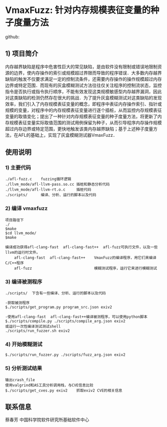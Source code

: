 # VmaxFuzz: 针对内存规模表征变量的种子度量方法

github:


## 1) 项目简介

内存越界缺陷是程序中危害性巨大的常见缺陷，是由软件没有限制或错误地限制资源的边界，使内存操作的索引或规模超过界限而导致的程序错误．大多数内存越界缺陷的触发不仅要求满足一定的控制流条件，还需要内存操作的操作规模超过内存边界或特定范围．而现有的灰盒模糊测试方法往往仅关注程序的控制流状态，监控指令是否执行或指令执行顺序，不能有效发现这类规模敏感型内存越界漏洞，因此对这类缺陷的检测仍然存在很大的挑战．为了提升灰盒模糊测试对这类缺陷的发现效率，我们引入了内存规模表征变量的概念，即程序中表征内存操作索引、指针或规模的变量，对程序中的内存规模表征变量进行逐个插桩，从而监控内存规模表征变量的取值变化；提出了一种针对内存规模表征变量的种子度量方法，将更新了内存规模表征变量实际取值范围的测试用例保留为种子，从而引导程序内存操作规模超过内存边界或特定范围，更快地触发该类内存越界缺陷；基于上述种子度量方法，在AFL的基础上，实现了灰盒模糊测试器VmaxFuzz．

## 使用说明

### 1) 主要代码
    ./afl-fuzz.c    fuzzing循环逻辑
    ./llvm_mode/afl-llvm-pass.so.cc 插桩和静态分析代码
    ./llvm_mode/afl-llvm-rt.o.c     插桩代码
    ./scripts/      编译、分析、运行的脚本以及代码

### 2) 编译 vmaxfuzz 

    项目路径下
    ./
    $make
    $cd llvm_mode/
    $make

    编译成功获得afl-clang-fast  afl-clang-fast++  afl-fuzz可执行文件，以及一些llvm的运行时文件。
        afl-clang-fast  afl-clang-fast++    VmaxFuzz的编译程序，用它们来编译C/C++程序
        afl-fuzz                            模糊测试程序，运行它来进行模糊测试

### 3) 编译被测程序

    ./scripts/  下含有一些编译、分析、运行的脚本以及代码

    -获取被测程序
    $./scripts/get_program.py program_src.json exiv2

    -使用afl-clang-fast  afl-clang-fast++编译被测程序，可以使用python脚本
    $./scripts/compile.py ./scripts/compile_arg.json exiv2
    或运行一次性编译测试测试shell
    ./scripts/run_fuzzer.sh exiv2

### 4) 开始模糊测试

    $./scripts/run_fuzzer.py ./scripts/fuzz_arg.json exiv2
    

### 5) 分析测试结果

    输出crash_file
    使用valgrind和AS工具分析调用栈，与CVE信息比较
    $./scripts/get_cves.py exiv2    抓取exiv2 CVE的相关信息 

## 联系信息
蔡春芳
中国科学院软件研究所基础软件中心




